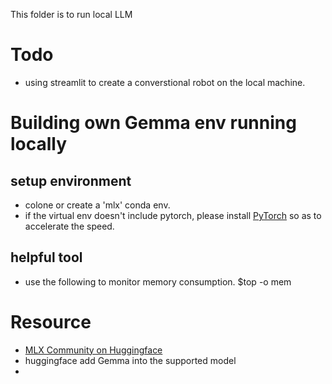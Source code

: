 This folder is to run local LLM

# Todo
- using streamlit to create a converstional robot on the local machine.

# Building own Gemma env running locally

## setup environment 
- colone or create a 'mlx' conda env.
- if the virtual env doesn't include pytorch, please install [PyTorch](https://pytorch.org) so as to accelerate the speed. 

## helpful tool
- use the following to monitor memory consumption.
$top -o mem 

# Resource
- [MLX Community on Huggingface](https://huggingface.co/mlx-community)
- huggingface add Gemma into the supported model
- 